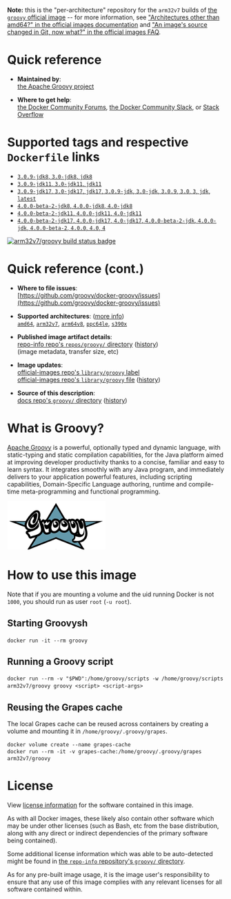 <!--

********************************************************************************

WARNING:

    DO NOT EDIT "groovy/README.md"

    IT IS AUTO-GENERATED

    (from the other files in "groovy/" combined with a set of templates)

********************************************************************************

-->

**Note:** this is the "per-architecture" repository for the `arm32v7` builds of [the `groovy` official image](https://hub.docker.com/_/groovy) -- for more information, see ["Architectures other than amd64?" in the official images documentation](https://github.com/docker-library/official-images#architectures-other-than-amd64) and ["An image's source changed in Git, now what?" in the official images FAQ](https://github.com/docker-library/faq#an-images-source-changed-in-git-now-what).

# Quick reference

-	**Maintained by**:  
	[the Apache Groovy project](https://github.com/groovy/docker-groovy)

-	**Where to get help**:  
	[the Docker Community Forums](https://forums.docker.com/), [the Docker Community Slack](https://dockr.ly/slack), or [Stack Overflow](https://stackoverflow.com/search?tab=newest&q=docker)

# Supported tags and respective `Dockerfile` links

-	[`3.0.9-jdk8`, `3.0-jdk8`, `jdk8`](https://github.com/groovy/docker-groovy/blob/e46b8fbd268e1b4559178b87358aac7385f694d2/jdk8/Dockerfile)
-	[`3.0.9-jdk11`, `3.0-jdk11`, `jdk11`](https://github.com/groovy/docker-groovy/blob/e46b8fbd268e1b4559178b87358aac7385f694d2/jdk11/Dockerfile)
-	[`3.0.9-jdk17`, `3.0-jdk17`, `jdk17`, `3.0.9-jdk`, `3.0-jdk`, `3.0.9`, `3.0`, `3`, `jdk`, `latest`](https://github.com/groovy/docker-groovy/blob/e46b8fbd268e1b4559178b87358aac7385f694d2/jdk17/Dockerfile)
-	[`4.0.0-beta-2-jdk8`, `4.0.0-jdk8`, `4.0-jdk8`](https://github.com/groovy/docker-groovy/blob/90f949922ebe0807d6cafbe1e0259922d5c2a469/jdk8/Dockerfile)
-	[`4.0.0-beta-2-jdk11`, `4.0.0-jdk11`, `4.0-jdk11`](https://github.com/groovy/docker-groovy/blob/90f949922ebe0807d6cafbe1e0259922d5c2a469/jdk11/Dockerfile)
-	[`4.0.0-beta-2-jdk17`, `4.0.0-jdk17`, `4.0-jdk17`, `4.0.0-beta-2-jdk`, `4.0.0-jdk`, `4.0.0-beta-2`, `4.0.0`, `4.0`, `4`](https://github.com/groovy/docker-groovy/blob/90f949922ebe0807d6cafbe1e0259922d5c2a469/jdk17/Dockerfile)

[![arm32v7/groovy build status badge](https://img.shields.io/jenkins/s/https/doi-janky.infosiftr.net/job/multiarch/job/arm32v7/job/groovy.svg?label=arm32v7/groovy%20%20build%20job)](https://doi-janky.infosiftr.net/job/multiarch/job/arm32v7/job/groovy/)

# Quick reference (cont.)

-	**Where to file issues**:  
	[https://github.com/groovy/docker-groovy/issues](https://github.com/groovy/docker-groovy/issues)

-	**Supported architectures**: ([more info](https://github.com/docker-library/official-images#architectures-other-than-amd64))  
	[`amd64`](https://hub.docker.com/r/amd64/groovy/), [`arm32v7`](https://hub.docker.com/r/arm32v7/groovy/), [`arm64v8`](https://hub.docker.com/r/arm64v8/groovy/), [`ppc64le`](https://hub.docker.com/r/ppc64le/groovy/), [`s390x`](https://hub.docker.com/r/s390x/groovy/)

-	**Published image artifact details**:  
	[repo-info repo's `repos/groovy/` directory](https://github.com/docker-library/repo-info/blob/master/repos/groovy) ([history](https://github.com/docker-library/repo-info/commits/master/repos/groovy))  
	(image metadata, transfer size, etc)

-	**Image updates**:  
	[official-images repo's `library/groovy` label](https://github.com/docker-library/official-images/issues?q=label%3Alibrary%2Fgroovy)  
	[official-images repo's `library/groovy` file](https://github.com/docker-library/official-images/blob/master/library/groovy) ([history](https://github.com/docker-library/official-images/commits/master/library/groovy))

-	**Source of this description**:  
	[docs repo's `groovy/` directory](https://github.com/docker-library/docs/tree/master/groovy) ([history](https://github.com/docker-library/docs/commits/master/groovy))

# What is Groovy?

[Apache Groovy](http://groovy-lang.org/) is a powerful, optionally typed and dynamic language, with static-typing and static compilation capabilities, for the Java platform aimed at improving developer productivity thanks to a concise, familiar and easy to learn syntax. It integrates smoothly with any Java program, and immediately delivers to your application powerful features, including scripting capabilities, Domain-Specific Language authoring, runtime and compile-time meta-programming and functional programming.

![logo](https://raw.githubusercontent.com/docker-library/docs/bb5fc730ed18c45d86425f9fa4265d50cb795ec8/groovy/logo.png)

# How to use this image

Note that if you are mounting a volume and the uid running Docker is not `1000`, you should run as user `root` (`-u root`).

## Starting Groovysh

`docker run -it --rm groovy`

## Running a Groovy script

`docker run --rm -v "$PWD":/home/groovy/scripts -w /home/groovy/scripts arm32v7/groovy groovy <script> <script-args>`

## Reusing the Grapes cache

The local Grapes cache can be reused across containers by creating a volume and mounting it in `/home/groovy/.groovy/grapes`.

```console
docker volume create --name grapes-cache
docker run --rm -it -v grapes-cache:/home/groovy/.groovy/grapes arm32v7/groovy
```

# License

View [license information](http://www.apache.org/licenses/LICENSE-2.0.html) for the software contained in this image.

As with all Docker images, these likely also contain other software which may be under other licenses (such as Bash, etc from the base distribution, along with any direct or indirect dependencies of the primary software being contained).

Some additional license information which was able to be auto-detected might be found in [the `repo-info` repository's `groovy/` directory](https://github.com/docker-library/repo-info/tree/master/repos/groovy).

As for any pre-built image usage, it is the image user's responsibility to ensure that any use of this image complies with any relevant licenses for all software contained within.
